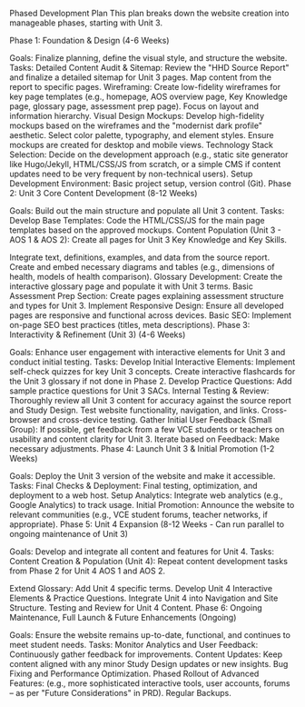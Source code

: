 Phased Development Plan
This plan breaks down the website creation into manageable phases, starting with Unit 3.

Phase 1: Foundation & Design (4-6 Weeks)

Goals: Finalize planning, define the visual style, and structure the website.
Tasks:
Detailed Content Audit & Sitemap: Review the "HHD Source Report" and finalize a detailed sitemap for Unit 3 pages. Map content from the report to specific pages.
Wireframing: Create low-fidelity wireframes for key page templates (e.g., homepage, AOS overview page, Key Knowledge page, glossary page, assessment prep page). Focus on layout and information hierarchy.
Visual Design Mockups: Develop high-fidelity mockups based on the wireframes and the "modernist dark profile" aesthetic. Select color palette, typography, and element styles. Ensure mockups are created for desktop and mobile views.
Technology Stack Selection: Decide on the development approach (e.g., static site generator like Hugo/Jekyll, HTML/CSS/JS from scratch, or a simple CMS if content updates need to be very frequent by non-technical users).
Setup Development Environment: Basic project setup, version control (Git).
Phase 2: Unit 3 Core Content Development (8-12 Weeks)

Goals: Build out the main structure and populate all Unit 3 content.
Tasks:
Develop Base Templates: Code the HTML/CSS/JS for the main page templates based on the approved mockups.
Content Population (Unit 3 - AOS 1 & AOS 2):
Create all pages for Unit 3 Key Knowledge and Key Skills.

Integrate text, definitions, examples, and data from the source report.
Create and embed necessary diagrams and tables (e.g., dimensions of health, models of health comparison).
Glossary Development: Create the interactive glossary page and populate it with Unit 3 terms.
Basic Assessment Prep Section: Create pages explaining assessment structure and types for Unit 3.
Implement Responsive Design: Ensure all developed pages are responsive and functional across devices.
Basic SEO: Implement on-page SEO best practices (titles, meta descriptions).
Phase 3: Interactivity & Refinement (Unit 3) (4-6 Weeks)

Goals: Enhance user engagement with interactive elements for Unit 3 and conduct initial testing.
Tasks:
Develop Initial Interactive Elements:
Implement self-check quizzes for key Unit 3 concepts.
Create interactive flashcards for the Unit 3 glossary if not done in Phase 2.
Develop Practice Questions: Add sample practice questions for Unit 3 SACs.
Internal Testing & Review:
Thoroughly review all Unit 3 content for accuracy against the source report and Study Design.
Test website functionality, navigation, and links.
Cross-browser and cross-device testing.
Gather Initial User Feedback (Small Group): If possible, get feedback from a few VCE students or teachers on usability and content clarity for Unit 3.
Iterate based on Feedback: Make necessary adjustments.
Phase 4: Launch Unit 3 & Initial Promotion (1-2 Weeks)

Goals: Deploy the Unit 3 version of the website and make it accessible.
Tasks:
Final Checks & Deployment: Final testing, optimization, and deployment to a web host.
Setup Analytics: Integrate web analytics (e.g., Google Analytics) to track usage.
Initial Promotion: Announce the website to relevant communities (e.g., VCE student forums, teacher networks, if appropriate).
Phase 5: Unit 4 Expansion (8-12 Weeks - Can run parallel to ongoing maintenance of Unit 3)

Goals: Develop and integrate all content and features for Unit 4.
Tasks:
Content Creation & Population (Unit 4): Repeat content development tasks from Phase 2 for Unit 4 AOS 1 and AOS 2.

Extend Glossary: Add Unit 4 specific terms.
Develop Unit 4 Interactive Elements & Practice Questions.
Integrate Unit 4 into Navigation and Site Structure.
Testing and Review for Unit 4 Content.
Phase 6: Ongoing Maintenance, Full Launch & Future Enhancements (Ongoing)

Goals: Ensure the website remains up-to-date, functional, and continues to meet student needs.
Tasks:
Monitor Analytics and User Feedback: Continuously gather feedback for improvements.
Content Updates: Keep content aligned with any minor Study Design updates or new insights.
Bug Fixing and Performance Optimization.
Phased Rollout of Advanced Features: (e.g., more sophisticated interactive tools, user accounts, forums – as per "Future Considerations" in PRD).
Regular Backups.
